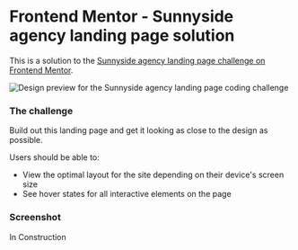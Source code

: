 # Frontend Mentor - Sunnyside agency landing page solution

This is a solution to the [Sunnyside agency landing page challenge on Frontend Mentor](https://www.frontendmentor.io/challenges/sunnyside-agency-landing-page-7yVs3B6ef).

![Design preview for the Sunnyside agency landing page coding challenge](./design/desktop-preview.jpg)

### The challenge

Build out this landing page and get it looking as close to the design as possible.

Users should be able to:

- View the optimal layout for the site depending on their device's screen size
- See hover states for all interactive elements on the page

### Screenshot

In Construction
